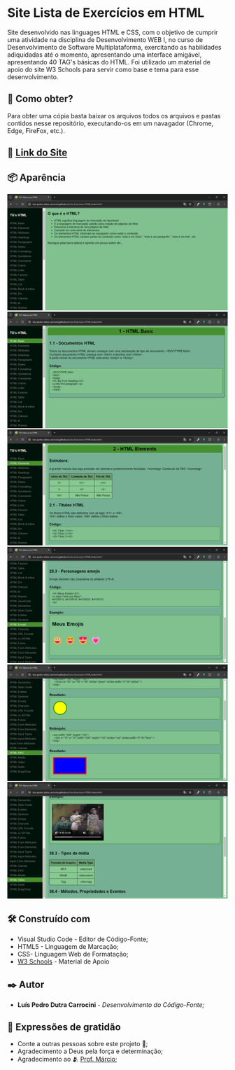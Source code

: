 # Site Lista de Exercícios em HTML

Site desenvolvido nas linguages HTML e CSS, com o objetivo de cumprir uma atividade na disciplina de Desenvolvimento WEB I, no curso de Desenvolvimento de Software Multiplataforma, exercitando as habilidades adiquidadas até o momento, apresentando uma interface amigável, apresentando 40 TAG's básicas do HTML. Foi utilizado um material de apoio do site W3 Schools para servir como base e tema para esse desenvolvimento.

## 📄 Como obter?

Para obter uma cópia basta baixar os arquivos todos os arquivos e pastas contidos nesse repositório, executando-os em um navagador (Chrome, Edge, FireFox, etc.).


## 🚀 [Link do Site](https://luis-pedro-dutra-carrocini.github.io/Lista-Exercicios-HTML/index.html)


## 📦 Aparência

<img src="/prints/print1.png">

<img src="/prints/print2.png">

<img src="/prints/print3.png">

<img src="/prints/print4.png">

<img src="/prints/print5.png">

<img src="/prints/print6.png">


## 🛠️ Construído com

* Visual Studio Code - Editor de Código-Fonte;
* HTML5 - Linguagem de Marcação;
* CSS- Linguagem Web de Formatação;
* [W3 Schools](https://www.w3schools.com/html/default.asp) - Material de Apoio


## ✒️ Autor

* **Luís Pedro Dutra Carrocini** - *Desenvolvimento do Código-Fonte;*


## 🎁 Expressões de gratidão

* Conte a outras pessoas sobre este projeto 📢;
* Agradecimento a Deus pela força e determinação;
* Agradecimento ao 🫂 [Prof. Márcio](https://github.com/marciofunes);

